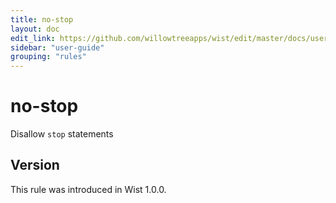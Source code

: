 ```yaml
---
title: no-stop
layout: doc
edit_link: https://github.com/willowtreeapps/wist/edit/master/docs/user-guide/rules/no-stop
sidebar: "user-guide"
grouping: "rules"
---
```


# no-stop

Disallow `stop` statements

## Version
This rule was introduced in Wist 1.0.0.
